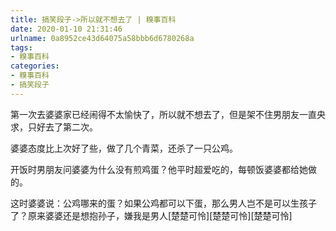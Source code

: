 ```yaml
---
title: 搞笑段子->所以就不想去了 | 糗事百科
date: 2020-01-10 21:31:46
urlname: 0a8952ce43d64075a58bbb6d6780268a
tags: 
- 糗事百科
categories:
- 糗事百科
- 搞笑段子
---
```

第一次去婆婆家已经闹得不太愉快了，所以就不想去了，但是架不住男朋友一直央求，只好去了第二次。

婆婆态度比上次好了些，做了几个青菜，还杀了一只公鸡。

开饭时男朋友问婆婆为什么没有煎鸡蛋？他平时超爱吃的，每顿饭婆婆都给她做的。

这时婆婆说：公鸡哪来的蛋？如果公鸡都可以下蛋，那么男人岂不是可以生孩子了？原来婆婆还是想抱孙子，嫌我是男人[楚楚可怜][楚楚可怜][楚楚可怜]



